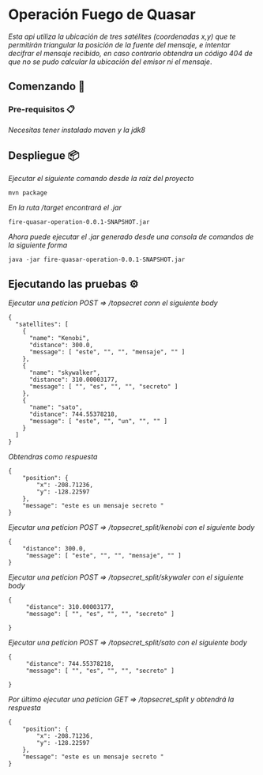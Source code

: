 # Operación Fuego de Quasar

_Esta api utiliza la ubicación de tres satélites (coordenadas x,y) que te permitirán triangular la posición de la fuente del mensaje, e intentar decifrar el mensaje recibido, en caso contrario obtendra un código 404 de que no se pudo calcular la ubicación del emisor ni el mensaje_.

## Comenzando 🚀


### Pre-requisitos 📋

_Necesitas tener instalado maven y la jdk8_

## Despliegue 📦

_Ejecutar el siguiente comando desde la raíz del proyecto_

```
mvn package
```
_En la ruta /target encontrará el .jar_

```
fire-quasar-operation-0.0.1-SNAPSHOT.jar
```
_Ahora puede ejecutar el .jar generado desde una consola de comandos de la siguiente forma_

```
java -jar fire-quasar-operation-0.0.1-SNAPSHOT.jar
```
## Ejecutando las pruebas ⚙️

_Ejecutar una peticion POST => /topsecret conn el siguiente body_

```
{
  "satellites": [
    {
      "name": "Kenobi",
      "distance": 300.0,
      "message": [ "este", "", "", "mensaje", "" ]
    },
    {
      "name": "skywalker",
      "distance": 310.00003177,
      "message": [ "", "es", "", "", "secreto" ]
    },
    {
      "name": "sato",
      "distance": 744.55378218,
      "message": [ "este", "", "un", "", "" ]
    }
  ]
}
```

_Obtendras como respuesta_

```
{
    "position": {
        "x": -208.71236,
        "y": -128.22597
    },
    "message": "este es un mensaje secreto "
}
```

_Ejecutar una peticion POST => /topsecret_split/kenobi con el siguiente body_

```
{
    "distance": 300.0,
     "message": [ "este", "", "", "mensaje", "" ]
}
```

_Ejecutar una peticion POST => /topsecret_split/skywaler con el siguiente body_

```
{
     "distance": 310.00003177,
     "message": [ "", "es", "", "", "secreto" ]
     
}
```

_Ejecutar una peticion POST => /topsecret_split/sato con el siguiente body_

```
{
     "distance": 744.55378218,
     "message": [ "", "es", "", "", "secreto" ]
     
}
```

_Por último ejecutar una peticion GET => /topsecret_split y obtendrá la respuesta_

```
{
    "position": {
        "x": -208.71236,
        "y": -128.22597
    },
    "message": "este es un mensaje secreto "
}
```

